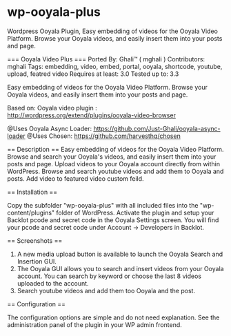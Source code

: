 wp-ooyala-plus
==============

Wordpress Ooyala Plugin, Easy embedding of videos for the Ooyala Video Platform. Browse your Ooyala videos, and easily insert them into your posts and page.

=== Ooyala Video Plus ===
Ported By: Ghali™ ( mghali )
Contributors: mghali
Tags: embedding, video, embed, portal, ooyala, shortcode, youtube, upload, featred video
Requires at least: 3.0
Tested up to: 3.3


Easy embedding of videos for the Ooyala Video Platform.
Browse your Ooyala videos, and easily insert them into your posts and page.

Based on: Ooyala video plugin : http://wordpress.org/extend/plugins/ooyala-video-browser

@Uses Ooyala Async Loader: https://github.com/Just-Ghali/ooyala-async-loader
@Uses Chosen: https://github.com/harvesthq/chosen

== Description ==
Easy embedding of videos for the Ooyala Video Platform.
Browse and search your Ooyala's videos, and easily insert them into your posts and page.
Upload videos to your Ooyala account directly from within WordPress.
Browse and search youtube videos and add them to Ooyala and posts.
Add video to featured video custom feild.

== Installation ==

Copy the subfolder "wp-ooyala-plus" with all included files into the "wp-content/plugins" folder of WordPress. Activate the plugin and setup your Backlot pcode and secret code in the Ooyala Settings screen. You will find your pcode and secret code under Account -> Developers in Backlot.

== Screenshots ==

1. A new media upload button is available to launch the Ooyala Search and Insertion GUI.
2. The Ooyala GUI allows you to search and insert videos from your Ooyala account. You can search by keyword or choose the last 8 videos uploaded to the account.
3. Search youtube videos and add them too Ooyala and the post.


== Configuration ==

The configuration options are simple and do not need explanation. See the administration panel of the plugin in your WP admin frontend.
